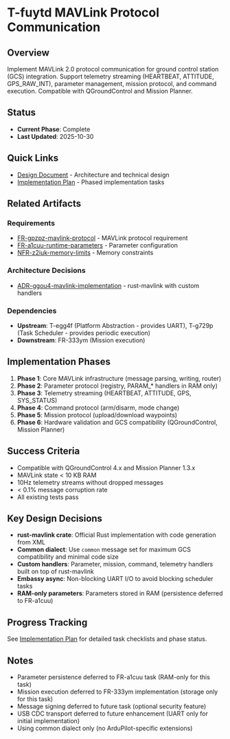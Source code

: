 # T-fuytd MAVLink Protocol Communication

## Overview

Implement MAVLink 2.0 protocol communication for ground control station (GCS) integration. Support telemetry streaming (HEARTBEAT, ATTITUDE, GPS_RAW_INT), parameter management, mission protocol, and command execution. Compatible with QGroundControl and Mission Planner.

## Status

- **Current Phase**: Complete
- **Last Updated**: 2025-10-30

## Quick Links

- [Design Document](design.md) - Architecture and technical design
- [Implementation Plan](plan.md) - Phased implementation tasks

## Related Artifacts

### Requirements

- [FR-gpzpz-mavlink-protocol](../../../requirements/FR-gpzpz-mavlink-protocol.md) - MAVLink protocol requirement
- [FR-a1cuu-runtime-parameters](../../../requirements/FR-a1cuu-runtime-parameters.md) - Parameter configuration
- [NFR-z2iuk-memory-limits](../../../requirements/NFR-z2iuk-memory-limits.md) - Memory constraints

### Architecture Decisions

- [ADR-ggou4-mavlink-implementation](../../../adr/ADR-ggou4-mavlink-implementation.md) - rust-mavlink with custom handlers

### Dependencies

- **Upstream**: T-egg4f (Platform Abstraction - provides UART), T-g729p (Task Scheduler - provides periodic execution)
- **Downstream**: FR-333ym (Mission execution)

## Implementation Phases

1. **Phase 1**: Core MAVLink infrastructure (message parsing, writing, router)
2. **Phase 2**: Parameter protocol (registry, PARAM\_\* handlers in RAM only)
3. **Phase 3**: Telemetry streaming (HEARTBEAT, ATTITUDE, GPS, SYS_STATUS)
4. **Phase 4**: Command protocol (arm/disarm, mode change)
5. **Phase 5**: Mission protocol (upload/download waypoints)
6. **Phase 6**: Hardware validation and GCS compatibility (QGroundControl, Mission Planner)

## Success Criteria

- Compatible with QGroundControl 4.x and Mission Planner 1.3.x
- MAVLink state < 10 KB RAM
- 10Hz telemetry streams without dropped messages
- < 0.1% message corruption rate
- All existing tests pass

## Key Design Decisions

- **rust-mavlink crate**: Official Rust implementation with code generation from XML
- **Common dialect**: Use `common` message set for maximum GCS compatibility and minimal code size
- **Custom handlers**: Parameter, mission, command, telemetry handlers built on top of rust-mavlink
- **Embassy async**: Non-blocking UART I/O to avoid blocking scheduler tasks
- **RAM-only parameters**: Parameters stored in RAM (persistence deferred to FR-a1cuu)

## Progress Tracking

See [Implementation Plan](plan.md) for detailed task checklists and phase status.

## Notes

- Parameter persistence deferred to FR-a1cuu task (RAM-only for this task)
- Mission execution deferred to FR-333ym implementation (storage only for this task)
- Message signing deferred to future task (optional security feature)
- USB CDC transport deferred to future enhancement (UART only for initial implementation)
- Using common dialect only (no ArduPilot-specific extensions)
